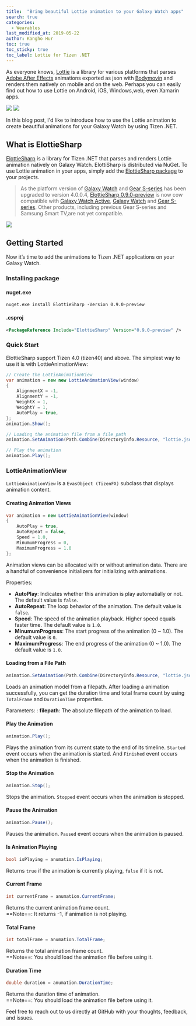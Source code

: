 ```yaml
---
title:  "Bring beautiful Lottie animation to your Galaxy Watch apps"
search: true
categories:
  - Wearables
last_modified_at: 2019-05-22
author: Kangho Hur
toc: true
toc_sticky: true
toc_label: Lottie for Tizen .NET
---
```


As everyone knows, [Lottie](https://github.com/airbnb/lottie) is a library for various platforms that parses [Adobe After Effects](http://www.adobe.com/products/aftereffects.html) animations exported as json with [Bodymovin](https://github.com/bodymovin/bodymovin) and renders them natively on mobile and on the web. 
Perhaps you can easily find out how to use Lottie on Android, iOS, Windows,web, even Xamarin apps. 

<img src="https://github.com/airbnb/lottie/raw/master/images/Introduction_00_sm.gif">
<img src="https://github.com/airbnb/lottie/raw/master/images/Introduction_01_sm.gif">

In this blog post, I'd like to introduce how to use the Lottie animation to create beautiful animations for your Galaxy Watch by using Tizen .NET.

## What is ElottieSharp

[ElottieSharp](https://github.com/TizenAPI/ElottieSharp) is a library for Tizen .NET that parses and renders Lottie animation natively on Galaxy Watch. 
ElottiSharp is distributed via NuGet. To use Lottie animation in your apps, simply add the [ElottieSharp package](https://www.nuget.org/packages/ElottieSharp) to your projects.

> As the platform version of [Galaxy Watch](https://www.samsung.com/global/galaxy/galaxy-watch/) and [Gear S-series](https://www.samsung.com/global/galaxy/gear-s3/) has been upgraded to version 4.0.0.4, [ElottieSharp 0.9.0-preview](https://www.nuget.org/packages/ElottieSharp/0.9.0-preview) is now cow compatible with  [Galaxy Watch Active](https://www.samsung.com/global/galaxy/galaxy-watch-active/), [Galaxy Watch](https://www.samsung.com/global/galaxy/galaxy-watch/) and [Gear S-series](https://www.samsung.com/global/galaxy/gear-s3/). Other products, including previous Gear S-series and Samsung Smart TV,are not yet compatible.

<img src="https://user-images.githubusercontent.com/1029134/58157778-061c8280-7cb4-11e9-93ff-06a879949a06.gif">

## Getting Started
Now it’s time to add the animations to Tizen .NET applications on your Galaxy Watch.

### Installing package 
#### nuget.exe
```
nuget.exe install ElottieSharp -Version 0.9.0-preview
```
#### .csproj
```xml
<PackageReference Include="ElottieSharp" Version="0.9.0-preview" />
```
 
### Quick Start
ElottieSharp support Tizen 4.0 (tizen40) and above. 
The simplest way to use it is with LottieAnimationView:
```cs
// Create the LottieAnimationView
var animation = new new LottieAnimationView(window)
{
    AlignmentX = -1,
    AlignmentY = -1,
    WeightX = 1,
    WeightY = 1,
    AutoPlay = true,
};
animation.Show();

// Loading the animation file from a file path
animation.SetAnimation(Path.Combine(DirectoryInfo.Resource, "lottie.json"));

// Play the animation
animation.Play();
```

### LottieAnimationView
`LottieAnimationView` is a `EvasObject (TizenFX)` subclass that displays animation content.

#### Creating Animation Views
```cs
var animation = new LottieAnimationView(window)
{
    AutoPlay = true,
    AutoRepeat = false,
    Speed = 1.0,
    MinumumProgress = 0,
    MaximumProgress = 1.0
};
```
Animation views can be allocated with or without animation data. There are a handful of convenience initializers for initializing with animations. 

Properties:
- **AutoPlay**: Indicates whether this animation is play automatially or not.  The default value is `false`.
- **AutoRepeat**: The loop behavior of the animation. The default value is `false`.
- **Speed**: The speed of the animation playback. Higher speed equals faster time. The default value is `1.0`.
- **MinumumProgress**: The start progress of the animation (0 ~ 1.0). The default value is `0`.
- **MaximumProgress**: The end progress of the animation (0 ~ 1.0). The default value is `1.0`.

#### Loading from a File Path
```cs
animation.SetAnimation(Path.Combine(DirectoryInfo.Resource, "lottie.json"));
```
Loads an animation model from a filepath. After loading a animation successfully, you can get the duration time and total frame count by using `TotalFrame` and `DurationTime` properties.

Parameters:
: **filepath**: The absolute filepath of the animation to load.


#### Play the Animation
```cs
animation.Play();
```
Plays the animation from its current state to the end of its timeline. `Started` event occurs when the animation is started. And `Finished` event occurs when the animation is finished.

#### Stop the Animation
```cs
animation.Stop();
```
Stops the animation. `Stopped` event occurs when the animation is stopped.

#### Pause the Animation
```cs
animation.Pause();
```
Pauses the animation. `Paused` event occurs when the animation is paused.

#### Is Animation Playing
```cs
bool isPlaying = anumation.IsPlaying;
```
Returns `true` if the animation is currently playing, `false` if it is not.

#### Current Frame
```cs
int currentFrame = anumation.CurrentFrame;
```
Returns the current animation frame count.<br/>
==Note==: It returns -1, if animation is not playing.

#### Total Frame
```cs
int totalFrame = anumation.TotalFrame;
```
Returns the total animation frame count.<br/>
==Note==: You should load the animation file before using it.

#### Duration Time
```cs
double duration = anumation.DurationTime;
```
Returns the duration time of animation.<br/>
==Note==: You should load the animation file before using it.


Feel free to reach out to us directly at GitHub with your thoughts, feedback, and issues.
